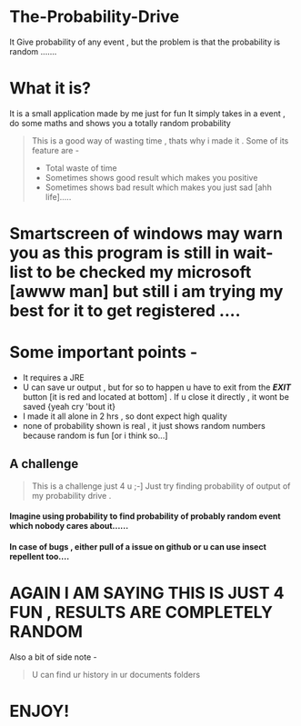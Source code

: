 # The-Probability-Drive
It Give probability of any event , but the problem is that  the probability is random ....... 
# What it is?
It is a small application made by me just for fun 
It simply takes in a event , do some maths and shows you a totally random probability 
> This is a good way of wasting time , thats why i made it . Some of its feature are - 
> * Total waste of time
> * Sometimes shows good result which makes you positive
> * Sometimes shows bad result which makes you just sad [ahh life].....
# Smartscreen of windows may warn you as this program is still in wait-list to be checked my microsoft [awww man] but still i am trying my best for it to get registered ....
# Some important points -
* It requires a JRE 
* U can save ur output , but for so to happen u have to exit from the ***EXIT*** button [it is red and located at bottom] . If u close it directly , it wont be saved {yeah cry 'bout it}
* I made it all alone in 2 hrs , so dont expect high quality
* none of probability shown is real , it just shows random numbers because random is fun [or i think so...]
## A challenge 
> This is a challenge just 4 u ;-]
Just try finding probability of output of my probability drive .
#### Imagine using probability to find probability of probably random event which nobody cares about......
#### In case of bugs , either pull of a issue on github or u can use insect repellent too....

# AGAIN I AM SAYING THIS IS JUST 4 FUN , RESULTS ARE COMPLETELY RANDOM

Also a bit of side note - 
> U can find ur history in ur documents folders

# ENJOY!
